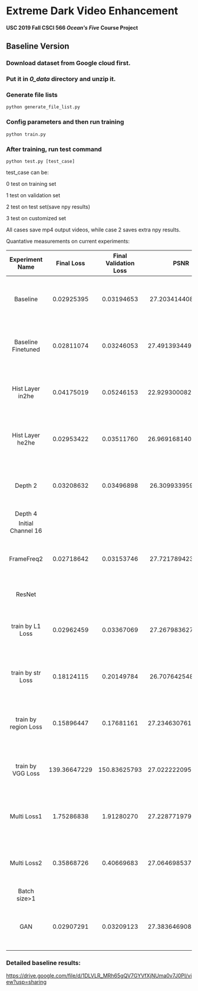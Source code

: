 # Extreme Dark Video Enhancement
#### USC 2019 Fall CSCI 566 *Ocean's Five* Course Project


## Baseline Version

### Download dataset from Google cloud first.
### Put it in *0_data* directory and unzip it.

### Generate file lists
```Shell
python generate_file_list.py
```

### Config parameters and then run training
```Shell
python train.py
```

### After training, run test command
```Shell
python test.py [test_case]
```
test_case can be:

0   test on training set

1   test on validation set

2   test on test set(save npy results)

3   test on customized set

All cases save mp4 output videos, while case 2 saves extra npy results.

Quantative measurements on current experiments:

|   Experiment Name  | Final Loss | Final Validation Loss |        PSNR        |        SSIM        |        MSE(MABD)       |                 Learning Rate                | Group Number |    Frame Frequence   | Network Depth |                  Adjustment                 | People |
|:------------------:|:----------:|:---------------------:|:------------------:|:------------------:|:----------------------:|:--------------------------------------------:|:------------:|:--------------------:|:-------------:|:-------------------------------------------:|:------:|
|      Baseline      | 0.02925395 |       0.03194653      |  27.20341440836589 | 0.8399437169233958 |  0.0007276190425069668 |      0-30epoch: 1e-4<br>31-60epoch: 1e-5     |      12      |           4          |       3       |                                             |   HJ   |
| Baseline Finetuned | 0.02811074 |       0.03246053      | 27.491393449571405 | 0.8447265682397065 | 0.00026039852772696717 | same as above<br>61-75: 1e-5<br>76-100: 1e-4 |      12      | 0-75: 4<br>76-100: 1 |       3       |                                             |   HJ   |
|  Hist Layer in2he  | 0.04175019 |       0.05246153      | 22.929300082171405 | 0.7788759288964449 |  0.0008090686585943601 |      0-30epoch: 1e-4<br>31-60epoch: 1e-5     |      12      |           4          |       3       |                  hist layer                 |   HJ   |
|  Hist Layer he2he  | 0.02953422 |       0.03511760      | 26.969168140270085 | 0.8392954715976009 | 0.00036061441545966536 |      0-30epoch: 1e-4<br>31-60epoch: 1e-5     |      12      |           4          |       3       |                  hist layer                 |   HJ   |
|       Depth 2      | 0.03208632 |       0.03496898      |  26.30993395911323 | 0.8239608135488299 | 0.00015883494476721382 |      0-30epoch: 1e-4<br>31-60epoch: 1e-5     |      12      |           4          |       2       |         down-sampling<br>number = 2         |   HJ   |
|       Depth 4      |            |                       |                    |                    |                        |                                              |              |                      |               |                                             |   HH   |
| Initial Channel 16 |            |                       |                    |                    |                        |                                              |              |                      |               |                                             |   HH   |
|     FrameFreq2     | 0.02718642 |       0.03153746      |  27.72178942362468 | 0.8486048811011844 | 0.00030751586973910323 |      0-30epoch: 1e-4<br>31-60epoch: 1e-5     |      12      |           2          |       3       |             frame frequency = 2             |   HJ   |
|       ResNet       |            |                       |                    |                    |                        |                                              |              |                      |               |           conv -> Residual blocks           |   FC   |
|  train by L1 Loss  | 0.02962459 |       0.03367069      |  27.26798362731934 | 0.840491048053459  | 0.00018188494183424305 |      0-30epoch: 1e-4<br>31-50epoch: 1e-5     |      10      |                      |       3       |                                             |   BW   |
| train by str Loss  | 0.18124115 |       0.20149784      |  26.70764254817257 | 0.853678109910753  | 0.0015242191872764136  |      0-30epoch: 1e-4<br>31-50epoch: 1e-5     |      10      |           4          |       3       |                                             |   BW   |
|train by region Loss| 0.15896447 |       0.17681161      | 27.234630761323157 | 0.8402597001305335 | 0.00048029046326743263 |      0-30epoch: 1e-4<br>31-50epoch: 1e-5     |      10      |           4          |       3       |                                             |   BW   |
|  train by VGG Loss |139.36647229|      150.83625793     | 27.022222095065647 | 0.8321757709538495 | 0.00016276957652055672 |      0-30epoch: 1e-4<br>31-50epoch: 1e-5     |      10      |           4          |       3       |                                             |   BW   |
|     Multi Loss1    | 1.75286838 |       1.91280270      | 27.228771979720506 | 0.8475041495429146 | 0.00037438217094211244 |      0-30epoch: 1e-4<br>31-50epoch: 1e-5     |      10      |           4          |       3       |                                             |   BW   |
|     Multi Loss2    | 0.35868726 |       0.40669683      | 27.064698537190754 | 0.8522180590364669 | 0.0023925343577309807  |      0-30epoch: 1e-4<br>31-50epoch: 1e-5     |      10      |           4          |       3       |                                             |   BW   |
|    Batch size>1    |            |                       |                    |                    |                        |                                              |              |                      |               |                                             |   YQ   |
|         GAN        | 0.02907291 |       0.03209123      | 27.383646908512816 | 0.8408598800500232 | 0.00014062573447008142 |      0-30epoch: 1e-4<br>31-60epoch: 1e-5     |      12      |           4          |       3       | 4 conv block<br>3 FC layer<br>discriminator |   HJ   |

### Detailed baseline results: 
https://drive.google.com/file/d/1DLVLR_MRh65gQV7GYVfXjNUma0v7J0PI/view?usp=sharing

